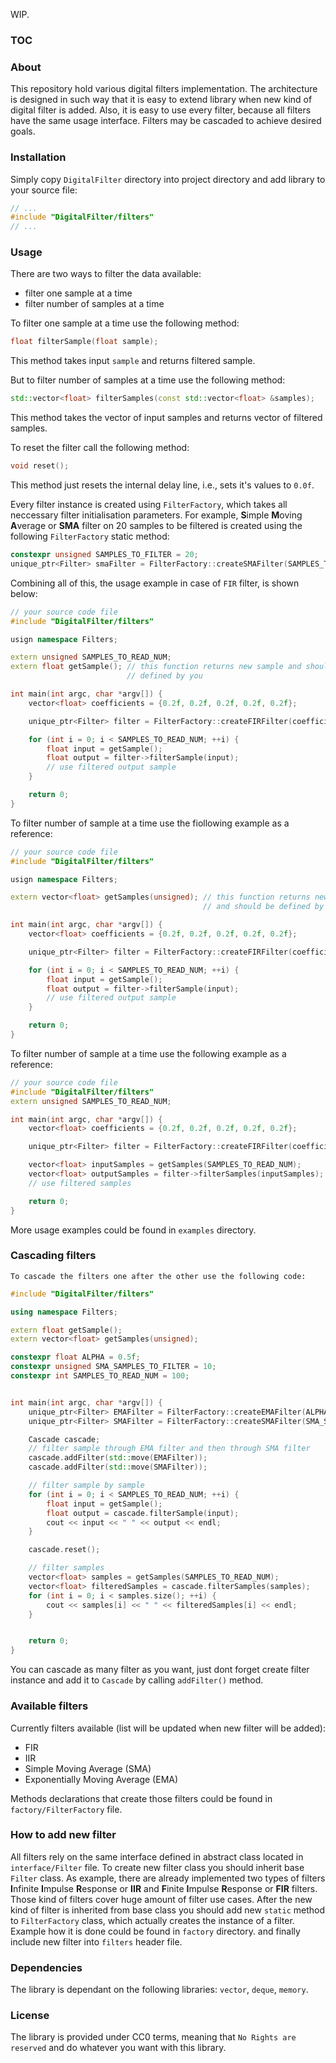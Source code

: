 WIP.
### TOC

### About
This repository hold various digital filters implementation. The
architecture is designed in such way that it is easy to extend library when
new kind of digital filter is added. Also, it is easy to use every filter,
because all filters have the same usage interface. Filters may be cascaded
to achieve desired goals.

### Installation
Simply copy `DigitalFilter` directory into project directory and add library to
your source file:
```cpp
// ...
#include "DigitalFilter/filters"
// ...
```

### Usage
There are two ways to filter the data available:
* filter one sample at a time
* filter number of samples at a time

To filter one sample at a time use the following method:
```cpp
float filterSample(float sample);
```
This method takes input `sample` and returns filtered sample.

But to filter number of samples at a time use the following method:
```cpp
std::vector<float> filterSamples(const std::vector<float> &samples);
```
This method takes the vector of input samples and returns vector of
filtered samples.

To reset the filter call the following method:
```cpp
void reset();
```
This method just resets the internal delay line, i.e., sets it's values to 
`0.0f`.

Every filter instance is created using `FilterFactory`, which takes all
neccessary filter initialisation parameters. For example, **S**imple **M**oving
**A**verage or **SMA** filter on 20 samples to be filtered is created using the
following `FilterFactory` static method:
```cpp
constexpr unsigned SAMPLES_TO_FILTER = 20;
unique_ptr<Filter> smaFilter = FilterFactory::createSMAFilter(SAMPLES_TO_FILTER);
```

Combining all of this, the usage example in case of `FIR` filter, is shown
below:
```cpp
// your source code file
#include "DigitalFilter/filters"

usign namespace Filters;

extern unsigned SAMPLES_TO_READ_NUM;
extern float getSample(); // this function returns new sample and should be
                          // defined by you

int main(int argc, char *argv[]) {
    vector<float> coefficients = {0.2f, 0.2f, 0.2f, 0.2f, 0.2f};

    unique_ptr<Filter> filter = FilterFactory::createFIRFilter(coefficients);

    for (int i = 0; i < SAMPLES_TO_READ_NUM; ++i) {
        float input = getSample();
        float output = filter->filterSample(input);
        // use filtered output sample
    }

    return 0;
}
```

To filter number of sample at a time use the fiollowing example as a reference:
```cpp
// your source code file
#include "DigitalFilter/filters"

usign namespace Filters;

extern vector<float> getSamples(unsigned); // this function returns new sample
                                           // and should be defined by you

int main(int argc, char *argv[]) {
    vector<float> coefficients = {0.2f, 0.2f, 0.2f, 0.2f, 0.2f};

    unique_ptr<Filter> filter = FilterFactory::createFIRFilter(coefficients);

    for (int i = 0; i < SAMPLES_TO_READ_NUM; ++i) {
        float input = getSample();
        float output = filter->filterSample(input);
        // use filtered output sample
    }

    return 0;
}
```

To filter number of sample at a time use the following example as a reference:
```cpp
// your source code file
#include "DigitalFilter/filters"
extern unsigned SAMPLES_TO_READ_NUM;

int main(int argc, char *argv[]) {
    vector<float> coefficients = {0.2f, 0.2f, 0.2f, 0.2f, 0.2f};

    unique_ptr<Filter> filter = FilterFactory::createFIRFilter(coefficients);

    vector<float> inputSamples = getSamples(SAMPLES_TO_READ_NUM);
    vector<float> outputSamples = filter->filterSamples(inputSamples);
    // use filtered samples

    return 0;
}
```

More usage examples could be found in `examples` directory.

### Cascading filters
    To cascade the filters one after the other use the following code:
```cpp
#include "DigitalFilter/filters"

using namespace Filters;

extern float getSample();
extern vector<float> getSamples(unsigned);

constexpr float ALPHA = 0.5f;
constexpr unsigned SMA_SAMPLES_TO_FILTER = 10;
constexpr int SAMPLES_TO_READ_NUM = 100;


int main(int argc, char *argv[]) {
    unique_ptr<Filter> EMAFilter = FilterFactory::createEMAFilter(ALPHA);
    unique_ptr<Filter> SMAFilter = FilterFactory::createSMAFilter(SMA_SAMPLES_TO_FILTER);

    Cascade cascade;
    // filter sample through EMA filter and then through SMA filter
    cascade.addFilter(std::move(EMAFilter));
    cascade.addFilter(std::move(SMAFilter));

    // filter sample by sample
    for (int i = 0; i < SAMPLES_TO_READ_NUM; ++i) {
        float input = getSample();
        float output = cascade.filterSample(input);
        cout << input << " " << output << endl;
    }

    cascade.reset();

    // filter samples 
    vector<float> samples = getSamples(SAMPLES_TO_READ_NUM);
    vector<float> filteredSamples = cascade.filterSamples(samples);
    for (int i = 0; i < samples.size(); ++i) {
        cout << samples[i] << " " << filteredSamples[i] << endl;
    }


    return 0;
}
```
You can cascade as many filter as you want, just dont forget create filter
instance and add it to `Cascade` by calling `addFilter()` method.

### Available filters
Currently filters available (list will be updated when new filter will be added):
* FIR
* IIR
* Simple Moving Average (SMA)
* Exponentially Moving Average (EMA)

Methods declarations that create those filters could be found in
`factory/FilterFactory` file.

### How to add new filter
All filters rely on the same interface defined in abstract class located in
`interface/Filter` file. To create new filter class you should inherit base
`Filter` class. As example, there are already implemented two types of filters
**I**nfinite **I**mpulse **R**esponse or **IIR** and **F**inite **I**mpulse
**R**esponse or **FIR** filters. Those kind of filters cover huge amount of
filter use cases. After the new kind of filter is inherited from base class you
should add new `static` method to `FilterFactory` class, which actually creates
the instance of a filter. Example how it is done could be found in `factory`
directory. and finally include new filter into `filters` header file.

### Dependencies

The library is dependant on the following libraries: `vector`, `deque`,
`memory`.

### License

The library is provided under CC0 terms, meaning that `No Rights are reserved`
and do whatever you want with this library.

